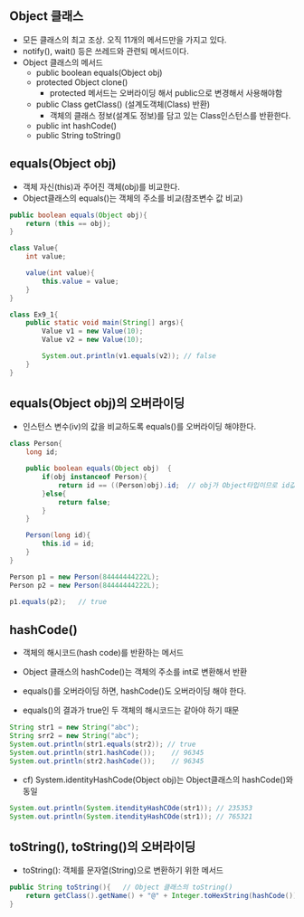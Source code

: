Object 클래스
-----

* 모든 클래스의 최고 조상. 오직 11개의 메서드만을 가지고 있다. 
* notify(), wait() 등은 쓰레드와 관련되 메서드이다. 
* Object 클래스의 메서드
    + public boolean equals(Object obj)
    + protected Object clone()
        - protected 메서드는 오버라이딩 해서 public으로 변경해서 사용해야함 
    + public Class getClass()   (설계도객체(Class) 반환)
        - 객체의 클래스 정보(설계도 정보)를 담고 있는 Class인스턴스를 반환한다.
    + public int hashCode()
    + public String toString()

equals(Object obj)
-----

* 객체 자신(this)과 주어진 객체(obj)를 비교한다. 
* Object클래스의 equals()는 객체의 주소를 비교(참조변수 값 비교)
```java
public boolean equals(Object obj){
    return (this == obj);
}

class Value{
    int value;

    value(int value){
        this.value = value;
    }
}

class Ex9_1{
    public static void main(String[] args){
        Value v1 = new Value(10);
        Value v2 = new Value(10);

        System.out.println(v1.equals(v2)); // false
    }
}
```

equals(Object obj)의 오버라이딩
-----

* 인스턴스 변수(iv)의 값을 비교하도록 equals()를 오버라이딩 해야한다. 
```java
class Person{
    long id;

    public boolean equals(Object obj)  {
        if(obj instanceof Person){
            return id == ((Person)obj).id;  // obj가 Object타입이므로 id값을 참조하기 위해서는 Person타입으로 형변환 필요 
        }else{
            return false;   
        }
    }

    Person(long id){
        this.id = id;
    }
}

Person p1 = new Person(84444444222L);
Person p2 = new Person(84444444222L);

p1.equals(p2);   // true
```





hashCode()
-----

* 객체의 해시코드(hash code)를 반환하는 메서드
* Object 클래스의 hashCode()는 객체의 주소를 int로 변환해서 반환 

* equals()를 오버라이딩 하면, hashCode()도 오버라이딩 해야 한다.
* equals()의 결과가 true인 두 객체의 해시코드는 같아야 하기 때문
```java
String str1 = new String("abc");
String srr2 = new String("abc");
System.out.println(str1.equals(str2)); // true
System.out.println(str1.hashCode());    // 96345
System.out.println(str2.hashCode());    // 96345
```
* cf) System.identityHashCode(Object obj)는 Object클래스의 hashCode()와 동일
```java
System.out.println(System.itendityHashCOde(str1)); // 235353
System.out.println(System.itendityHashCOde(str1)); // 765321
```


toString(), toString()의 오버라이딩
-----

* toString(): 객체를 문자열(String)으로 변환하기 위한 메서드
```java
public String toString(){   // Object 클래스의 toString()
    return getClass().getName() + "@" + Integer.toHexString(hashCode());
}
```

